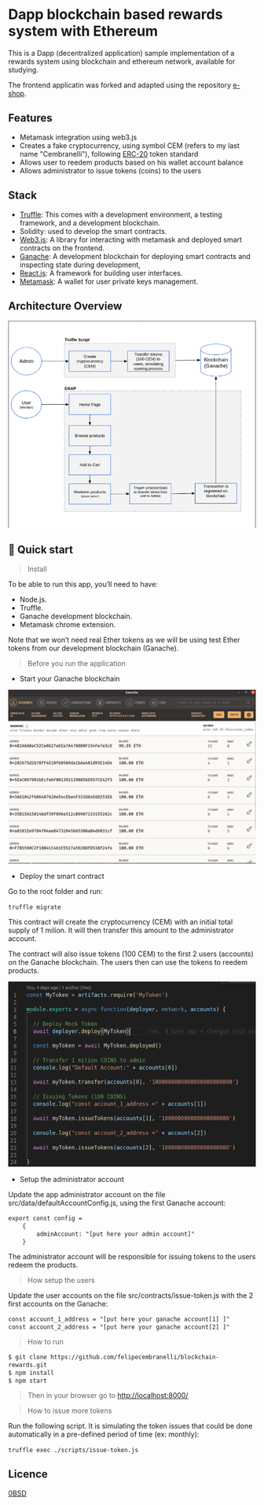 # Dapp blockchain based rewards system with Ethereum

This is a Dapp (decentralized application) sample implementation of a rewards system using blockchain and ethereum network, available for studying. 

The frontend applicatin was forked and adapted using the repository [e-shop](https://github.com/james-muriithi/e-shop).


## Features

- Metamask integration using web3.js
- Creates a fake cryptocurrency, using symbol CEM (refers to my last name "Cembranelli"), following [ERC-20](https://www.investopedia.com/news/what-erc20-and-what-does-it-mean-ethereum/) token standard
- Allows user to reedem products based on his wallet account balance
- Allows administrator to issue tokens (coins) to the users
## Stack

- [Truffle](https://trufflesuite.com/): This comes with a development environment, a testing framework, and a development blockchain.
- Solidity: used to develop the smart contracts.
- [Web3.js](): A library for interacting with metamask and deployed smart contracts on the frontend.
- [Ganache](https://www.trufflesuite.com/ganache): A development blockchain for deploying smart contracts and inspecting state during development,
- [React.js](https://reactjs.org/): A framework for building user interfaces.
- [Metamask](https://metamask.io/): A wallet for user private keys management.

## Architecture Overview

![arch](/doc/arch.png)

## 🚀 Quick start

> Install

To be able to run this app, you’ll need to have:

- Node.js.
- Truffle.
- Ganache development blockchain.
- Metamask chrome extension.

Note that we won’t need real Ether tokens as we will be using test Ether tokens from our development blockchain (Ganache).

> Before you run the application

- Start your Ganache blockchain

![ganache](/doc/ganache.png)

- Deploy the smart contract

Go to the root folder and run:

``truffle migrate``

This contract will create the cryptocurrency (CEM) with an initial total supply of 1 milion. It will then transfer this amount to the administrator account.

The contract will also issue tokens (100 CEM) to the first 2 users (accounts) on the Ganache blockchain. The users then can use the tokens to reedem products.

![migration](/doc/migration.png) 

- Setup the administrator account

Update the app administrator account on the file src/data/defaultAccountConfig.js, using the first Ganache account:

```
export const config = 
    {
        adminAccount: "[put here your admin account]"
    }
```

The administrator account will be responsible for issuing tokens to the users redeem the products. 

> How setup the users

Update the user accounts on the file src/contracts/issue-token.js with the 2 first accounts on the Ganache:

```
const account_1_address = "[put here your ganache account[1] ]"
const account_2_address = "[put here your ganache account[2] ]"
```

> How to run

```
$ git clone https://github.com/felipecembranelli/blockchain-rewards.git
$ npm install
$ npm start
```

> Then in your browser go to [http://localhost:8000/](http://localhost:8000/)


> How to issue more tokens

Run the following script. It is simulating the token issues that could be done automatically in a pre-defined period of time (ex: monthly):

``truffle exec ./scripts/issue-token.js``

## Licence

[0BSD](LICENSE)
